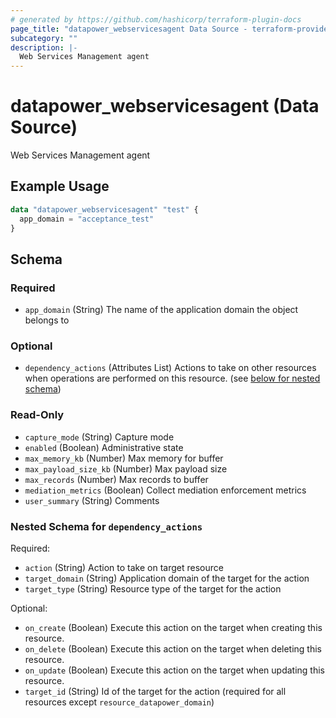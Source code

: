 ```yaml
---
# generated by https://github.com/hashicorp/terraform-plugin-docs
page_title: "datapower_webservicesagent Data Source - terraform-provider-datapower"
subcategory: ""
description: |-
  Web Services Management agent
---
```


# datapower_webservicesagent (Data Source)

Web Services Management agent

## Example Usage

```terraform
data "datapower_webservicesagent" "test" {
  app_domain = "acceptance_test"
}
```

<!-- schema generated by tfplugindocs -->
## Schema

### Required

- `app_domain` (String) The name of the application domain the object belongs to

### Optional

- `dependency_actions` (Attributes List) Actions to take on other resources when operations are performed on this resource. (see [below for nested schema](#nestedatt--dependency_actions))

### Read-Only

- `capture_mode` (String) Capture mode
- `enabled` (Boolean) Administrative state
- `max_memory_kb` (Number) Max memory for buffer
- `max_payload_size_kb` (Number) Max payload size
- `max_records` (Number) Max records to buffer
- `mediation_metrics` (Boolean) Collect mediation enforcement metrics
- `user_summary` (String) Comments

<a id="nestedatt--dependency_actions"></a>
### Nested Schema for `dependency_actions`

Required:

- `action` (String) Action to take on target resource
- `target_domain` (String) Application domain of the target for the action
- `target_type` (String) Resource type of the target for the action

Optional:

- `on_create` (Boolean) Execute this action on the target when creating this resource.
- `on_delete` (Boolean) Execute this action on the target when deleting this resource.
- `on_update` (Boolean) Execute this action on the target when updating this resource.
- `target_id` (String) Id of the target for the action (required for all resources except `resource_datapower_domain`)

